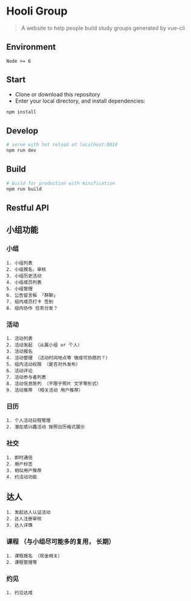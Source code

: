 # Hooli Group

> A website to help people build study groups generated by vue-cli

## Environment

`Node >= 6`

## Start

 - Clone or download this repository
 - Enter your local directory, and install dependencies:

``` bash
npm install
```

## Develop

``` bash
# serve with hot reload at localhost:8010
npm run dev
```

## Build

``` bash
# build for production with minification
npm run build
```

## Restful API

## 小组功能

### 小组
    1. 小组列表
    2. 小组报名，审核
    3. 小组历史活动
    4. 小组成员列表
    5. 小组管理 
    6. 公告留言板 「群聊」
    7. 组内成员打卡 签到
    8. 组内协作 任务分发？ 
### 活动
    1. 活动列表
    2. 活动发起 （从属小组 or 个人）
    3. 活动报名
    4. 活动管理 （活动时间地点等 做成可协商的？）
    5. 组内活动权限 （是否对外发布）
    6. 活动评论
    7. 活动参与者列表
    8. 活动信息陈列 （不限于照片 文字等形式）
    9. 活动推荐 （相关活动 用户推荐）
### 日历
    1. 个人活动日程管理
    2. 潜在感兴趣活动 按照日历格式展示
### 社交
    1. 即时通信
    2. 用户标签
    3. 相似用户推荐
    4. 约活动功能

## 达人 
    1. 发起达人认证活动
    2. 达人注册审核
    3. 达人详情
### 课程 （与小组尽可能多的复用， 长期）
    1. 课程报名 （现金相关）
    2. 课程管理等
### 约见 
    1. 约见达成

